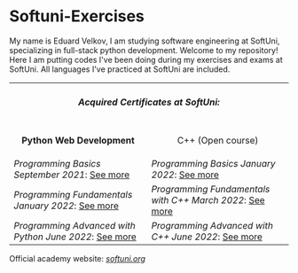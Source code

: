 # Softuni-Exercises
My name is Eduard Velkov, I am studying software engineering at SoftUni, specializing in full-stack python development. Welcome to my repository! Here I am putting codes I've been doing during my exercises and exams at SoftUni. All languages I've practiced at SoftUni are included.
<table>
  <tr><td colspan="3">
    <h5 align="center">Acquired Certificates at SoftUni:</h5>
  </td></tr>
  <tr><td><p align="center"><b>Python Web Development</b></p></td><td><p align="center">C++ (Open course)</p></td></tr>
  <tr><td>
    <i>Programming Basics September 2021</i>: <a href="https://softuni.bg/Certificates/Details/116059/6c85ce2d">See more</a>
    <td><i>Programming Basics January 2022</i>: <a href="https://softuni.bg/certificates/details/126132/1e7bbd79">See more</a></td>
  </td></tr>
  <tr><td>
    <i>Programming Fundamentals January 2022</i>: <a href="https://softuni.bg/Certificates/Details/129201/c654569c">See more</a>
  </td><td>
  <i>Programming Fundamentals with C++ March 2022</i>: <a href="https://softuni.bg/Certificates/Details/132794/dad07a71">See more</a>
  </td></tr>
  <tr><td>
  <i>Programming Advanced with Python June 2022</i>: <a href="https://softuni.bg/Certificates/Details/135910/3b75b1e8">See more</a>
  </td><td>
  <i>Programming Advanced with C++ June 2022</i>: <a href="https://softuni.bg/Certificates/Details/135493/81996888">See more</a>
  </td></tr>
  </table>

Official academy website: <a href="https://softuni.org"><i>softuni.org</a></i>
